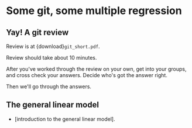 # Some git, some multiple regression

## Yay! A git review

Review is at {download}`git_short.pdf`.

Review should take about 10 minutes.

After you've worked through the review on your own, get into your groups, and
cross check your answers.  Decide who's got the answer right.

Then we'll go through the answers.

## The general linear model

- [introduction to the general linear model].
